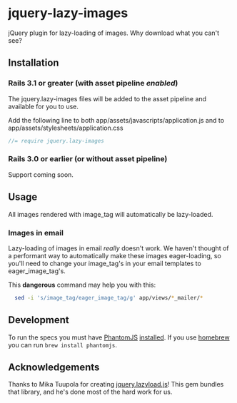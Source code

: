 # jquery-lazy-images

jQuery plugin for lazy-loading of images. Why download what you can't see?

## Installation

### Rails 3.1 or greater (with asset pipeline *enabled*)

The jquery.lazy-images files will be added to the asset pipeline and available for you to use.

Add the following line to both app/assets/javascripts/application.js and to app/assets/stylesheets/application.css

```js
//= require jquery.lazy-images
```

### Rails 3.0 or earlier (or without asset pipeline)

Support coming soon.

## Usage

All images rendered with image_tag will automatically be lazy-loaded.

### Images in email

Lazy-loading of images in email *really* doesn't work. We haven't thought of a performant way
to automatically make these images eager-loading, so you'll need to change your image_tag's in
your email templates to eager_image_tag's.

This **dangerous** command may help you with this:

```bash
  sed -i 's/image_tag/eager_image_tag/g' app/views/*_mailer/*
```

## Development

To run the specs you must have [PhantomJS](http://phantomjs.org/) [installed](http://phantomjs.org/build.html).
If you use [homebrew](http://mxcl.github.com/homebrew/) you can run `brew install phantomjs`.

## Acknowledgements

Thanks to Mika Tuupola for creating [jquery.lazyload.js](http://www.appelsiini.net/projects/lazyload)!
This gem bundles that library, and he's done most of the hard work for us.
